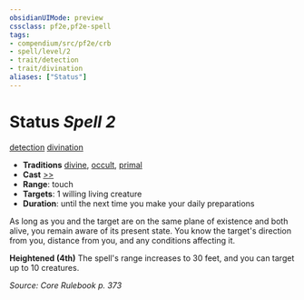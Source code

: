 ```yaml
---
obsidianUIMode: preview
cssclass: pf2e,pf2e-spell
tags:
- compendium/src/pf2e/crb
- spell/level/2
- trait/detection
- trait/divination
aliases: ["Status"]
---
```

# Status *Spell 2*   
[detection](detection.md "Detection Effect Trait")  [divination](divination.md "Divination School Trait")  

- **Traditions** [divine](divine.md "Divine Tradition Trait"), [occult](occult.md "Occult Tradition Trait"), [primal](primal.md "Primal Tradition Trait")
- **Cast** [>>](chapter-9-playing-the-game.md#Actions "Two-Action") 
- **Range**: touch
- **Targets**: 1 willing living creature
- **Duration**: until the next time you make your daily preparations

As long as you and the target are on the same plane of existence and both alive, you remain aware of its present state. You know the target's direction from you, distance from you, and any conditions affecting it.

**Heightened (4th)** The spell's range increases to 30 feet, and you can target up to 10 creatures.

*Source: Core Rulebook p. 373*